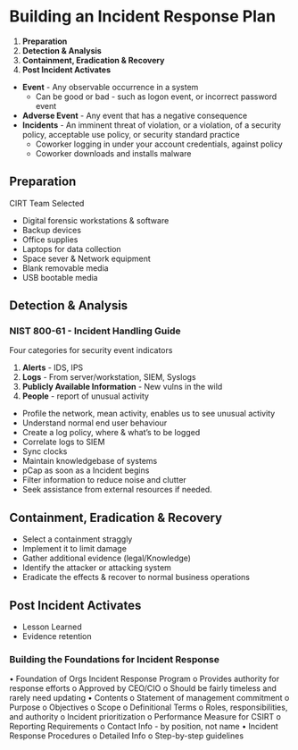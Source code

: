 # Building an Incident Response Plan 

1.	**Preparation**
2.	**Detection & Analysis**
3.	**Containment, Eradication & Recovery**
4.	**Post Incident Activates**

- **Event** - Any observable occurrence in a system
  - Can be good or bad - such as logon event, or incorrect password event
- **Adverse Event** - Any event that has a negative consequence
- **Incidents** - An imminent threat of violation, or a violation, of a security policy, acceptable use policy, or security standard practice
  - Coworker logging in under your account credentials, against policy
  - Coworker downloads and installs malware

## Preparation

CIRT Team Selected  

- Digital forensic workstations & software
- Backup devices
- Office supplies
- Laptops for data collection
- Space sever & Network equipment
- Blank removable media
- USB bootable media

## Detection & Analysis 

### NIST 800-61 - Incident Handling Guide
Four categories for security event indicators 
  1.	**Alerts** - IDS, IPS
  2.	**Logs** - From server/workstation, SIEM, Syslogs
  3.	**Publicly Available Information** - New vulns in the wild
  4.	**People** - report of unusual activity 

- Profile the network, mean activity, enables us to see unusual activity
- Understand normal end user behaviour
- Create a log policy, where & what’s to be logged
- Correlate logs to SIEM
- Sync clocks
- Maintain knowledgebase of systems
- pCap as soon as a Incident begins
- Filter information to reduce noise and clutter
- Seek assistance from external resources if needed.

## Containment, Eradication & Recovery
- Select a containment straggly
- Implement it to limit damage
- Gather additional evidence (legal/Knowledge)
- Identify the attacker or attacking system
- Eradicate the effects & recover to normal business operations

## Post Incident Activates 
- Lesson Learned
- Evidence retention 

### Building the Foundations for Incident Response
•	Foundation of Orgs Incident Response Program
  o	Provides authority for response efforts
  o	Approved by CEO/CIO
  o	Should be fairly timeless and rarely need updating
•	Contents
  o	Statement of management commitment
  o	Purpose
  o	Objectives
  o	Scope
  o	Definitional Terms
  o	Roles, responsibilities, and authority
  o	Incident prioritization
  o	Performance Measure for CSIRT
  o	Reporting Requirements
  o	Contact Info - by position, not name
•	Incident Response Procedures
  o	Detailed Info
  o	Step-by-step guidelines
